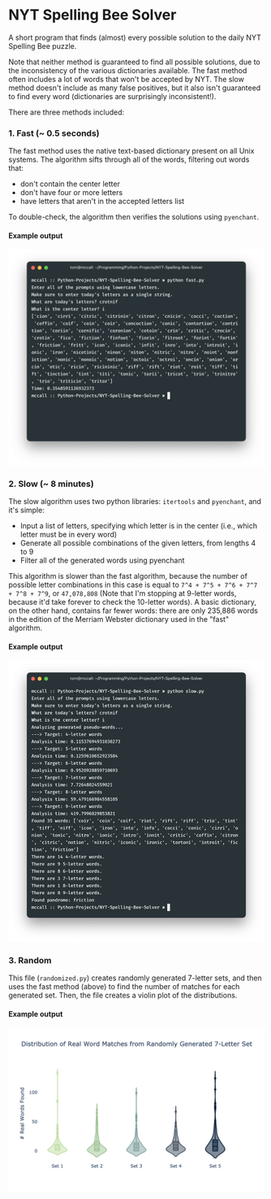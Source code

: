 # NYT Spelling Bee Solver
A short program that finds (almost) every possible solution to the daily NYT Spelling Bee puzzle.

Note that neither method is guaranteed to find all possible solutions, due to
the inconsistency of the various dictionaries available. The fast method often
includes a lot of words that won't be accepted by NYT. The slow method doesn't
include as many false positives, but it also isn't guaranteed to find every word (dictionaries are surprisingly inconsistent!).

There are three methods included:
### 1. Fast (~ 0.5 seconds)
The fast method uses the native text-based dictionary present on all Unix systems. The algorithm
sifts through all of the words, filtering out words that:
- don't contain the center letter
- don't have four or more letters
- have letters that aren't in the accepted letters list

To double-check, the algorithm then verifies the solutions using `pyenchant`.
#### Example output
![](fast_output.png)

### 2. Slow (~ 8 minutes)
The slow algorithm uses two python libraries: `itertools` and `pyenchant`, and it's simple:
- Input a list of letters, specifying which letter is in the center (i.e., which letter must be in every word)
- Generate all possible combinations of the given letters, from lengths 4 to 9
- Filter all of the generated words using pyenchant

This algorithm is slower than the fast algorithm, because the number of possible letter combinations
in this case is equal to `7^4 + 7^5 + 7^6 + 7^7 + 7^8 + 7^9`, or `47,078,808` (Note that I'm stopping at
9-letter words, because it'd take forever to check the 10-letter words). A basic dictionary,
on the other hand, contains far fewer words: there are only 235,886 words in the edition of the Merriam Webster
dictionary used in the "fast" algorithm.

#### Example output
![](slow_output.png)

### 3. Random
This file (`randomized.py`) creates randomly generated 7-letter sets, and then uses the fast method (above) to find the number of matches for each generated set. Then, the file creates a violin plot of the distributions.

#### Example output
![](method_3.png)
